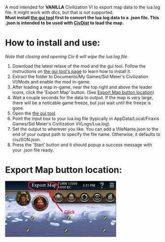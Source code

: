 A mod intended for **VANILLA** Civilization VI to export map data to the lua.log file. It might work with dlcs, but that is not supported.        
**Must install [the gui tool](https://github.com/DarrelTran/civdist-gui.git) first to convert the lua.log data to a .json file. This .json is intended to be used with [CivDist](https://github.com/DarrelTran/civdist.git) to load the map.**

# How to install and use:
*Note that closing and opening Civ 6 will wipe the lua.log file*
1. Download the latest relase of the mod and the gui tool. Follow the instructions on [the gui tool's page](https://github.com/DarrelTran/civdist-gui.git) to learn how to install it.
2. Extract the folder to Documents/My Games/Sid Meier's Civilization VI/Mods and enable the mod in-game. 
3. After loading a map in-game, near the top right and above the leader icons, click the 'Export Map' button. (See [Export Map button location](#export-map-button-location))
4. Wait a couple seconds for the data to output. If the map is very large, there will be a noticable game freeze, but just wait until the freeze is gone.
5. Open the [the gui tool](https://github.com/DarrelTran/civdist-gui.git).
6. Point the input box to your lua.log file (typically in AppData/Local/Firaxis Games/Sid Meier's Civilization VI/Logs/Lua.log).
7. Set the output to wherever you like. You can add a \fileName.json to the end of your output path to specify the file name. Otherwise, it defaults to civJSON.json.
8. Press the 'Start' button and it should popup a success message with your .json file ready.

# Export Map button location:
![Export Map button in the top right of the screen, above the leader icons.](helperImg.png)
